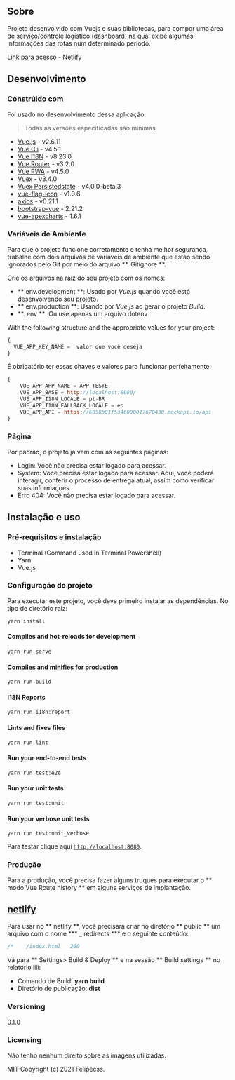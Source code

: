 ## Sobre

Projeto desenvolvido com Vuejs e suas bibliotecas, para compor uma área de serviço/controle logistico (dashboard) na qual exibe algumas informações das rotas num determinado período.

[Link para acesso - Netlify](routes-traffic.netlify.app)

## Desenvolvimento
### Constrúido com
Foi usado no desenvolvimento dessa aplicação:
> Todas as versões especificadas são mínimas.
- [Vue.js](https://vuejs.org/) - v2.6.11
- [Vue Cli](https://cli.vuejs.org/) - v4.5.1
- [Vue I18N](https://github.com/kazupon/vue-i18n) - v8.23.0
- [Vue Router](https://router.vuejs.org/) - v3.2.0
- [Vue PWA](https://router.vuejs.org/) - v4.5.0
- [Vuex](https://vuex.vuejs.org/) - v3.4.0
- [Vuex Persistedstate](https://github.com/robinvdvleuten/vuex-persistedstate) - v4.0.0-beta.3
- [vue-flag-icon](https://www.npmjs.com/package/vue-flag-icon) - v1.0.6
- [axios](https://www.npmjs.com/package/axios) - v0.21.1
- [bootstrap-vue](https://www.npmjs.com/package/bootstrap-vue) - 2.21.2
- [vue-apexcharts](https://www.npmjs.com/package/vue-apexcharts) - 1.6.1

### Variáveis de Ambiente

Para que o projeto funcione corretamente e tenha melhor segurança, trabalhe com dois arquivos de variáveis de ambiente que estão sendo ignorados pelo Git por meio do arquivo **. Gitignore **.

Crie os arquivos na raiz do seu projeto com os nomes:
- ** env.development **: Usado por _Vue.js_ quando você está desenvolvendo seu projeto.
- ** env.production **: Usando por _Vue.js_ ao gerar o projeto _Build_.
- **. env **: Ou use apenas um arquivo dotenv

With the following structure and the appropriate values for your project:

```js
{
  VUE_APP_KEY_NAME =  valor que você deseja
}
```

É obrigatório ter essas chaves e valores para funcionar perfeitamente:

```js
{
	VUE_APP_APP_NAME = APP TESTE
	VUE_APP_BASE = http://localhost:8080/
	VUE_APP_I18N_LOCALE = pt-BR
	VUE_APP_I18N_FALLBACK_LOCALE = en
	VUE_APP_API = https://6050b01f5346090017670430.mockapi.io/api
}
```

### Página

Por padrão, o projeto já vem com as seguintes páginas:
- Login: Você não precisa estar logado para acessar.
- System: Você precisa estar logado para acessar. Aqui, você poderá interagir, conferir o processo de entrega atual, assim como verificar suas informaçoes.
- Erro 404: Você não precisa estar logado para acessar.

## Instalação e uso
### Pré-requisitos e instalação
- Terminal (Command used in Terminal Powershell)
- Yarn
- Vue.js

### **Configuração do projeto**
Para executar este projeto, você deve primeiro instalar as dependências. No tipo de diretório raiz:
```
yarn install
```

#### Compiles and hot-reloads for development
```
yarn run serve
```

#### Compiles and minifies for production
```
yarn run build
```

#### I18N Reports
```
yarn run i18n:report
```

#### Lints and fixes files
```
yarn run lint
```

#### Run your end-to-end tests
```
yarn run test:e2e
```

#### Run your unit tests
```
yarn run test:unit
```

#### Run your verbose unit tests
```
yarn run test:unit_verbose
```

Para testar clique aqui [```http://localhost:8080```](http://localhost:8080).

### **Produção**
Para a produção, você precisa fazer alguns truques para executar o ** modo Vue Route history ** em alguns serviços de implantação.

## [netlify](http://netlify.com)
Para usar no ** netlify **, você precisará criar no diretório ** public ** um arquivo com o nome *** _ redirects *** e o seguinte conteúdo:
```js
/*    /index.html   200
```

Vá para ** Settings> Build & Deploy ** e na sessão ** Build settings ** no relatório iiii:

- Comando de Build: **yarn build**
- Diretório de publicação: **dist**

### **Versioning**
0.1.0

### **Licensing**
 Não tenho nenhum direito sobre as imagens utilizadas.

MIT
Copyright (c) 2021 Felipecss.

